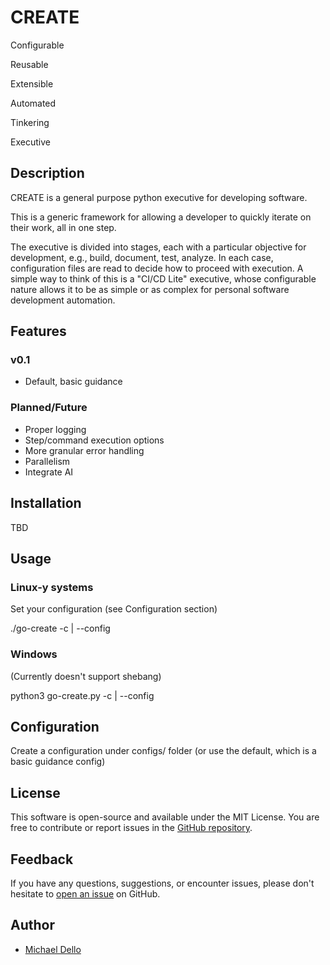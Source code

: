 # CREATE

Configurable

Reusable

Extensible 

Automated

Tinkering

Executive

## Description
CREATE is a general purpose python executive for developing software.

This is a generic framework for allowing a developer to quickly iterate on their work, all in one step.

The executive is divided into stages, each with a particular objective for development, e.g., build, document, test, analyze. In each case, configuration files are read to decide how to proceed with execution. A simple way to think of this is a "CI/CD Lite" executive, whose configurable nature allows it to be as simple or as complex for personal software development automation.

## Features

### v0.1

- Default, basic guidance

### Planned/Future

- Proper logging
- Step/command execution options
- More granular error handling
- Parallelism
- Integrate AI

## Installation

TBD

## Usage

### Linux-y systems

Set your configuration (see Configuration section)

./go-create -c | --config

### Windows

(Currently doesn't support shebang)

python3 go-create.py -c | --config

## Configuration

Create a configuration under configs/ folder (or use the default, which is a basic guidance config)

## License

This software is open-source and available under the MIT License. You are free to contribute or report issues in the [GitHub repository](https://github.com/michaeldello/create).

## Feedback

If you have any questions, suggestions, or encounter issues, please don't hesitate to [open an issue](https://github.com/michaeldello/create/issues) on GitHub.

## Author

- [Michael Dello](https://github.com/michaeldello)
